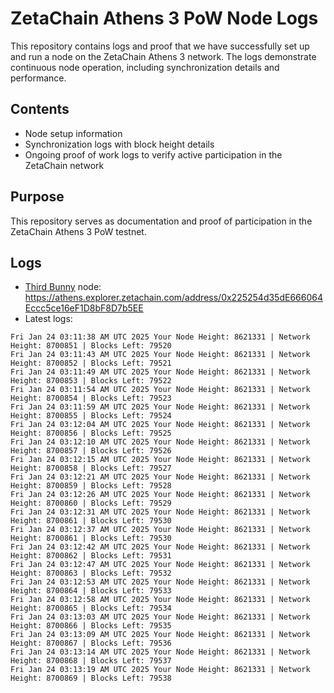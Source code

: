 # ZetaChain Athens 3 PoW Node Logs
This repository contains logs and proof that we have successfully set up and run a node on the ZetaChain Athens 3 network. The logs demonstrate continuous node operation, including synchronization details and performance.

## Contents
- Node setup information
- Synchronization logs with block height details
- Ongoing proof of work logs to verify active participation in the ZetaChain network

## Purpose
This repository serves as documentation and proof of participation in the ZetaChain Athens 3 PoW testnet.

## Logs

- [Third Bunny](https://thirdbunny.xyz/) node: https://athens.explorer.zetachain.com/address/0x225254d35dE666064Eccc5ce16eF1D8bF8D7b5EE
- Latest logs:
```
Fri Jan 24 03:11:38 AM UTC 2025 Your Node Height: 8621331 | Network Height: 8700851 | Blocks Left: 79520
Fri Jan 24 03:11:43 AM UTC 2025 Your Node Height: 8621331 | Network Height: 8700852 | Blocks Left: 79521
Fri Jan 24 03:11:49 AM UTC 2025 Your Node Height: 8621331 | Network Height: 8700853 | Blocks Left: 79522
Fri Jan 24 03:11:54 AM UTC 2025 Your Node Height: 8621331 | Network Height: 8700854 | Blocks Left: 79523
Fri Jan 24 03:11:59 AM UTC 2025 Your Node Height: 8621331 | Network Height: 8700855 | Blocks Left: 79524
Fri Jan 24 03:12:04 AM UTC 2025 Your Node Height: 8621331 | Network Height: 8700856 | Blocks Left: 79525
Fri Jan 24 03:12:10 AM UTC 2025 Your Node Height: 8621331 | Network Height: 8700857 | Blocks Left: 79526
Fri Jan 24 03:12:15 AM UTC 2025 Your Node Height: 8621331 | Network Height: 8700858 | Blocks Left: 79527
Fri Jan 24 03:12:21 AM UTC 2025 Your Node Height: 8621331 | Network Height: 8700859 | Blocks Left: 79528
Fri Jan 24 03:12:26 AM UTC 2025 Your Node Height: 8621331 | Network Height: 8700860 | Blocks Left: 79529
Fri Jan 24 03:12:31 AM UTC 2025 Your Node Height: 8621331 | Network Height: 8700861 | Blocks Left: 79530
Fri Jan 24 03:12:37 AM UTC 2025 Your Node Height: 8621331 | Network Height: 8700861 | Blocks Left: 79530
Fri Jan 24 03:12:42 AM UTC 2025 Your Node Height: 8621331 | Network Height: 8700862 | Blocks Left: 79531
Fri Jan 24 03:12:47 AM UTC 2025 Your Node Height: 8621331 | Network Height: 8700863 | Blocks Left: 79532
Fri Jan 24 03:12:53 AM UTC 2025 Your Node Height: 8621331 | Network Height: 8700864 | Blocks Left: 79533
Fri Jan 24 03:12:58 AM UTC 2025 Your Node Height: 8621331 | Network Height: 8700865 | Blocks Left: 79534
Fri Jan 24 03:13:03 AM UTC 2025 Your Node Height: 8621331 | Network Height: 8700866 | Blocks Left: 79535
Fri Jan 24 03:13:09 AM UTC 2025 Your Node Height: 8621331 | Network Height: 8700867 | Blocks Left: 79536
Fri Jan 24 03:13:14 AM UTC 2025 Your Node Height: 8621331 | Network Height: 8700868 | Blocks Left: 79537
Fri Jan 24 03:13:19 AM UTC 2025 Your Node Height: 8621331 | Network Height: 8700869 | Blocks Left: 79538
```
